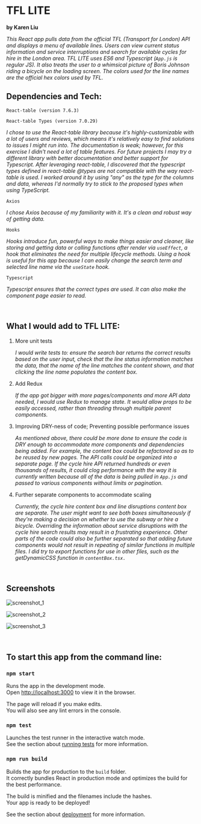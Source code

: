 # TFL LITE
**by Karen Liu**

*This React app pulls data from the official TFL (Transport for London) API and displays a menu of available lines. Users can view current status information and service interruptions and search for available cycles for hire in the London area. TFL LITE uses ES6 and Typescript (`App.js` is regular JS). It also treats the user to a whimsical picture of Boris Johnson riding a bicycle on the loading screen. The colors used for the line names are the official hex colors used by TFL.*

## Dependencies and Tech:
`React-table (version 7.6.3)`

`React-table Types (version 7.0.29)`

*I chose to use the React-table library because it's highly-customizable with a lot of users and reviews, which means it's relatively easy to find solutions to issues I might run into. The documentation is weak; however, for this exercise I didn't need a lot of table features. For future projects I may try a different library with better documentation and better support for Typescript. After leveraging react-table, I discovered that the typescript types defined in react-table @types are not compatible with the way react-table is used. I worked around it by using "any" as the type for the columns and data, whereas I'd normally try to stick to the proposed types when using TypeScript.*

`Axios` 

*I chose Axios because of my familiarity with it. It's a clean and robust way of getting data.*

`Hooks`

*Hooks introduce fun, powerful ways to make things easier and cleaner, like storing and getting data or calling functions after render via `useEffect`, a hook that eliminates the need for multiple lifecycle methods. Using a hook is useful for this app because I can easily change the search term and selected line name via the `useState` hook.*

`Typescript`

*Typescript ensures that the correct types are used. It can also make the component page easier to read.*

<br />

## What I would add to TFL LITE:

1. More unit tests

    *I would write tests to: ensure the search bar returns the correct results based on the user input, check that the line status information matches the data, that the name of the line matches the content shown, and that clicking the line name populates the content box.*

2. Add Redux
    
    *If the app got bigger with more pages/components and more API data needed, I would use Redux to manage state. It would allow props to be easily accessed, rather than threading through multiple parent components.*

3. Improving DRY-ness of code; Preventing possible performance issues
    
    *As mentioned above, there could be more done to ensure the code is DRY enough to accommodate more components and dependencies being added. For example, the content box could be refactored so as to be reused by new pages. The API calls could be organized into a separate page. If the cycle hire API returned hundreds or even thousands of results, it could clog performance with the way it is currently written because all of the data is being pulled in `App.js` and passed to various components without limits or pagination.*

4. Further separate components to accommodate scaling
    
    *Currently, the cycle hire content box and line disruptions content box are separate. The user might want to see both boxes simultaneously if they're making a decision on whether to use the subway or hire a bicycle. Overriding the information about service disruptions with the cycle hire search results may result in a frustrating experience. Other parts of the code could also be further separated so that adding future components would not result in repeating of similar functions in multiple files. I did try to export functions for use in other files, such as the getDynamicCSS function in `contentBox.tsx.`*


<br />

## Screenshots

![screenshot_1](tfl-lite_screenshot_1.png)

![screenshot_2](tfl-lite_screenshot_2.png)

![screenshot_3](tfl-lite_screenshot_3.png)

<br />

## To start this app from the command line:

### `npm start`

Runs the app in the development mode.\
Open [http://localhost:3000](http://localhost:3000) to view it in the browser.

The page will reload if you make edits.\
You will also see any lint errors in the console.

### `npm test`

Launches the test runner in the interactive watch mode.\
See the section about [running tests](https://facebook.github.io/create-react-app/docs/running-tests) for more information.

### `npm run build`

Builds the app for production to the `build` folder.\
It correctly bundles React in production mode and optimizes the build for the best performance.

The build is minified and the filenames include the hashes.\
Your app is ready to be deployed!

See the section about [deployment](https://facebook.github.io/create-react-app/docs/deployment) for more information.

